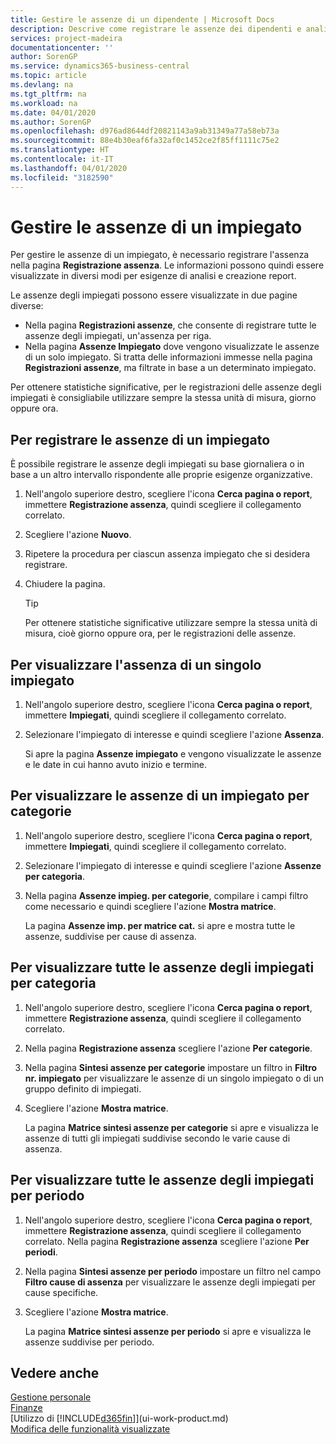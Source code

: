 ```yaml
---
title: Gestire le assenze di un dipendente | Microsoft Docs
description: Descrive come registrare le assenze dei dipendenti e analizzare le statistiche sulle assenze.
services: project-madeira
documentationcenter: ''
author: SorenGP
ms.service: dynamics365-business-central
ms.topic: article
ms.devlang: na
ms.tgt_pltfrm: na
ms.workload: na
ms.date: 04/01/2020
ms.author: SorenGP
ms.openlocfilehash: d976ad8644df20821143a9ab31349a77a58eb73a
ms.sourcegitcommit: 88e4b30eaf6fa32af0c1452ce2f85ff1111c75e2
ms.translationtype: HT
ms.contentlocale: it-IT
ms.lasthandoff: 04/01/2020
ms.locfileid: "3182590"
---
```

# <a name="manage-employee-absence"></a>Gestire le assenze di un impiegato
Per gestire le assenze di un impiegato, è necessario registrare l'assenza nella pagina **Registrazione assenza**. Le informazioni possono quindi essere visualizzate in diversi modi per esigenze di analisi e creazione report.

Le assenze degli impiegati possono essere visualizzate in due pagine diverse:

* Nella pagina **Registrazioni assenze**, che consente di registrare tutte le assenze degli impiegati, un'assenza per riga.
* Nella pagina **Assenze Impiegato** dove vengono visualizzate le assenze di un solo impiegato. Si tratta delle informazioni immesse nella pagina **Registrazioni assenze**, ma filtrate in base a un determinato impiegato.

Per ottenere statistiche significative, per le registrazioni delle assenze degli impiegati è consigliabile utilizzare sempre la stessa unità di misura, giorno oppure ora.

## <a name="to-register-employee-absence"></a>Per registrare le assenze di un impiegato
È possibile registrare le assenze degli impiegati su base giornaliera o in base a un altro intervallo rispondente alle proprie esigenze organizzative.

1. Nell'angolo superiore destro, scegliere l'icona **Cerca pagina o report**, immettere **Registrazione assenza**, quindi scegliere il collegamento correlato.
2. Scegliere l'azione **Nuovo**.
3. Ripetere la procedura per ciascun assenza impiegato che si desidera registrare.
4. Chiudere la pagina.

    > [!Tip]
    > Per ottenere statistiche significative utilizzare sempre la stessa unità di misura, cioè giorno oppure ora, per le registrazioni delle assenze.

## <a name="to-view-an-individual-employees-absence"></a>Per visualizzare l'assenza di un singolo impiegato
1. Nell'angolo superiore destro, scegliere l'icona **Cerca pagina o report**, immettere **Impiegati**, quindi scegliere il collegamento correlato.
2. Selezionare l'impiegato di interesse e quindi scegliere l'azione **Assenza**.

    Si apre la pagina **Assenze impiegato** e vengono visualizzate le assenze e le date in cui hanno avuto inizio e termine.

## <a name="to-view-an-employees-absence-by-categories"></a>Per visualizzare le assenze di un impiegato per categorie
1. Nell'angolo superiore destro, scegliere l'icona **Cerca pagina o report**, immettere **Impiegati**, quindi scegliere il collegamento correlato.
2. Selezionare l'impiegato di interesse e quindi scegliere l'azione **Assenze per categoria**.
3. Nella pagina **Assenze impieg. per categorie**, compilare i campi filtro come necessario e quindi scegliere l'azione **Mostra matrice**.

    La pagina **Assenze imp. per matrice cat.** si apre e mostra tutte le assenze, suddivise per cause di assenza.

## <a name="to-view-all-employee-absences-by-category"></a>Per visualizzare tutte le assenze degli impiegati per categoria
1. Nell'angolo superiore destro, scegliere l'icona **Cerca pagina o report**, immettere **Registrazione assenza**, quindi scegliere il collegamento correlato.
2. Nella pagina **Registrazione assenza** scegliere l'azione **Per categorie**.
3. Nella pagina **Sintesi assenze per categorie** impostare un filtro in **Filtro nr. impiegato** per visualizzare le assenze di un singolo impiegato o di un gruppo definito di impiegati.
4. Scegliere l'azione **Mostra matrice**.

    La pagina **Matrice sintesi assenze per categorie** si apre e visualizza le assenze di tutti gli impiegati suddivise secondo le varie cause di assenza.

## <a name="to-view-all-employee-absences-by-period"></a>Per visualizzare tutte le assenze degli impiegati per periodo
1. Nell'angolo superiore destro, scegliere l'icona **Cerca pagina o report**, immettere **Registrazione assenza**, quindi scegliere il collegamento correlato.
   Nella pagina **Registrazione assenza** scegliere l'azione **Per periodi**.
2. Nella pagina **Sintesi assenze per periodo** impostare un filtro nel campo **Filtro cause di assenza** per visualizzare le assenze degli impiegati per cause specifiche.
3. Scegliere l'azione **Mostra matrice**.

    La pagina **Matrice sintesi assenze per periodo** si apre e visualizza le assenze suddivise per periodo.

## <a name="see-also"></a>Vedere anche
[Gestione personale](hr-manage-human-resources.md)  
[Finanze](finance.md)  
[Utilizzo di [!INCLUDE[d365fin](includes/d365fin_md.md)]](ui-work-product.md)  
[Modifica delle funzionalità visualizzate](ui-experiences.md)

